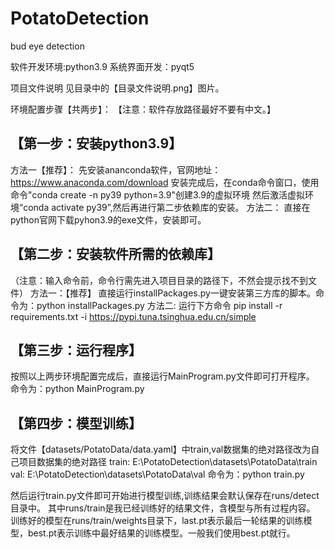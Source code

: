 # PotatoDetection
 bud eye detection

软件开发环境:python3.9
系统界面开发：pyqt5

项目文件说明
见目录中的【目录文件说明.png】图片。

环境配置步骤【共两步】：
【注意：软件存放路径最好不要有中文。】

## 【第一步：安装python3.9】
方法一【推荐】：
先安装ananconda软件，官网地址：https://www.anaconda.com/download
安装完成后，在conda命令窗口，使用命令"conda create -n py39 python=3.9"创建3.9的虚拟环境
然后激活虚拟环境“conda activate py39”,然后再进行第二步依赖库的安装。
方法二：
直接在python官网下载pyhon3.9的exe文件，安装即可。

## 【第二步：安装软件所需的依赖库】
（注意：输入命令前，命令行需先进入项目目录的路径下，不然会提示找不到文件）
方法一：【推荐】
直接运行installPackages.py一键安装第三方库的脚本。命令为：python installPackages.py
方法二: 运行下方命令
pip install -r requirements.txt -i https://pypi.tuna.tsinghua.edu.cn/simple

## 【第三步：运行程序】
按照以上两步环境配置完成后，直接运行MainProgram.py文件即可打开程序。
命令为：python MainProgram.py


## 【第四步：模型训练】
将文件【datasets/PotatoData/data.yaml】中train,val数据集的绝对路径改为自己项目数据集的绝对路径
train: E:\PotatoDetection\datasets\PotatoData\train
val: E:\PotatoDetection\datasets\PotatoData\val
命令为：python train.py

然后运行train.py文件即可开始进行模型训练,训练结果会默认保存在runs/detect目录中。
其中runs/train是我已经训练好的结果文件，含模型与所有过程内容。
训练好的模型在runs/train/weights目录下，last.pt表示最后一轮结果的训练模型，best.pt表示训练中最好结果的训练模型。一般我们使用best.pt就行。

